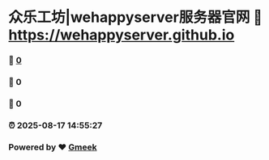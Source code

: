 # 众乐工坊|wehappyserver服务器官网 :link: https://wehappyserver.github.io 
### :page_facing_up: [0](https://wehappyserver.github.io/tag.html) 
### :speech_balloon: 0 
### :hibiscus: 0 
### :alarm_clock: 2025-08-17 14:55:27 
### Powered by :heart: [Gmeek](https://github.com/Meekdai/Gmeek)
